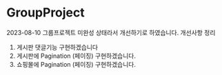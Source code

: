 # GroupProject

2023-08-10 그룹프로젝트 미완성 상태라서 개선하기로 하였습니다. 
개선사항 정리
1. 게시판 댓글기능 구현하겠습니다
2. 게시판에 Pagination (페이징) 구현하겠습니다.
3. 쇼핑몰에 Pagination (페이징) 구현하겠습니다.
